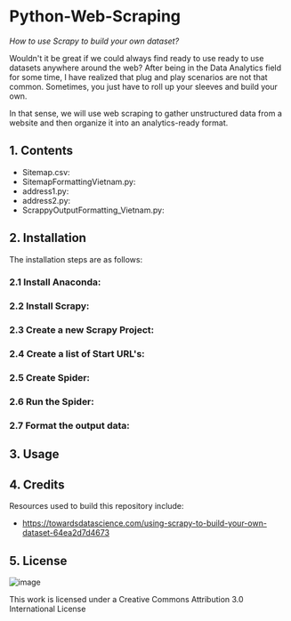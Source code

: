 # Python-Web-Scraping
*How to use Scrapy to build your own dataset?*

Wouldn't it be great if we could always find ready to use ready to use datasets anywhere around the web? After being in the Data Analytics field for some time, I have realized that plug and play scenarios are not that common. Sometimes, you just have to roll up your sleeves and build your own.

In that sense, we will use web scraping to gather unstructured data from a website and then organize it into an analytics-ready format.

## 1. Contents

  - Sitemap.csv:
  - SitemapFormattingVietnam.py:
  - address1.py:
  - address2.py:
  - ScrappyOutputFormatting_Vietnam.py:

## 2. Installation

The installation steps are as follows:

  ### 2.1 Install Anaconda:
    
  ### 2.2 Install Scrapy:

  ### 2.3 Create a new Scrapy Project:

  ### 2.4 Create a list of Start URL's:
  
  ### 2.5 Create Spider:
  
  ### 2.6 Run the Spider:
  
  ### 2.7 Format the output data:

## 3. Usage

## 4. Credits

Resources used to build this repository include:

  - https://towardsdatascience.com/using-scrapy-to-build-your-own-dataset-64ea2d7d4673

## 5. License

![image](https://user-images.githubusercontent.com/60116541/142733137-9ed23afb-0ee8-468e-b0f0-f90f60e70f3c.png)

This work is licensed under a Creative Commons Attribution 3.0 International License
